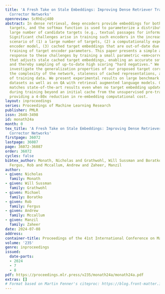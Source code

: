 ```yaml
---
title: 'A Fresh Take on Stale Embeddings: Improving Dense Retriever Training with
  Corrector Networks'
openreview: ScRhEuj480
abstract: In dense retrieval, deep encoders provide embeddings for both inputs and
  targets, and the softmax function is used to parameterize a distribution over a
  large number of candidate targets (e.g., textual passages for information retrieval).
  Significant challenges arise in training such encoders in the increasingly prevalent
  scenario of (1) a large number of targets, (2) a computationally expensive target
  encoder model, (3) cached target embeddings that are out-of-date due to ongoing
  training of target encoder parameters. This paper presents a simple and highly scalable
  response to these challenges by training a small parametric <em>corrector network</em>
  that adjusts stale cached target embeddings, enabling an accurate softmax approximation
  and thereby sampling of up-to-date high scoring "hard negatives." We theoretically
  investigate the generalization properties of our proposed target corrector, relating
  the complexity of the network, staleness of cached representations, and the amount
  of training data. We present experimental results on large benchmark dense retrieval
  datasets as well as on QA with retrieval augmented language models. Our approach
  matches state-of-the-art results even when no target embedding updates are made
  during training beyond an initial cache from the unsupervised pre-trained model,
  providing a 4-80x reduction in re-embedding computational cost.
layout: inproceedings
series: Proceedings of Machine Learning Research
publisher: PMLR
issn: 2640-3498
id: monath24a
month: 0
tex_title: 'A Fresh Take on Stale Embeddings: Improving Dense Retriever Training with
  Corrector Networks'
firstpage: 36072
lastpage: 36087
page: 36072-36087
order: 36072
cycles: false
bibtex_author: Monath, Nicholas and Grathwohl, Will Sussman and Boratko, Michael and
  Fergus, Rob and Mccallum, Andrew and Zaheer, Manzil
author:
- given: Nicholas
  family: Monath
- given: Will Sussman
  family: Grathwohl
- given: Michael
  family: Boratko
- given: Rob
  family: Fergus
- given: Andrew
  family: Mccallum
- given: Manzil
  family: Zaheer
date: 2024-07-08
address:
container-title: Proceedings of the 41st International Conference on Machine Learning
volume: '235'
genre: inproceedings
issued:
  date-parts:
  - 2024
  - 7
  - 8
pdf: https://proceedings.mlr.press/v235/monath24a/monath24a.pdf
extras: []
# Format based on Martin Fenner's citeproc: https://blog.front-matter.io/posts/citeproc-yaml-for-bibliographies/
---
```

